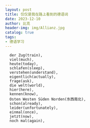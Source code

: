 ```yaml
---
layout: post
title: 仅仅是我在路上看到的德语词
date: 2023-12-10
author: 比克
header-img: img/Allianz.jpg
catalog: true
tags:
- 德语学习
---
```


      der Zug(train),
      viel(much),
      heute(today),
      schlafen(sleep),
      verstehen(understand),
      eigentlich(actually),
      frage(ask),
      die welt(world),
      hier(here),
      kennen(know),
      Osten Westen Süden Norden(东西南北),
      schon(already),
      leider(unfortunately),
      einmal(once),
      jetzt(now),
      noch mal(again),
      
      
      

